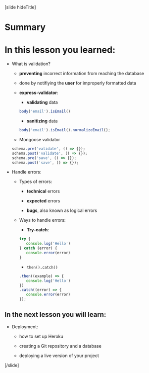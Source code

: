 [slide hideTitle]

# Summary

# In this lesson you learned:

-  What is validation?

   - **preventing** incorrect information from reaching the database

   - done by notifiying the **user** for improperly formatted data 

   - **express-validator**:

      - **validating** data

      ```js
      body('email').isEmail()
      ```

      - **sanitizing** data

      ```js
      body('email').isEmail().normalizeEmail();
      ```

   - Mongoose validator

   ```js
   schema.pre('validate', () => {});
   schema.post('validate', () => {});
   schema.pre('save', () => {});
   schema.post('save', () => {});
   ```

- Handle errors:

   - Types of errors:

      - **technical** errors

      - **expected** errors

      - **bugs**, also known as logical errors

   -  Ways to handle errors:

      -  **Try-catch**:

      ```js
      try {
         console.log('Hello')
      } catch (error) {
         console.error(error)
      }
      ```

      -  `then().catch()`

      ```js
      .then((example) => {
         console.log('Hello')
      })
      .catch((error) => {
         console.error(error)
      });
      ```

## In the next lesson you will learn:

-  Deployment:

   *  how to set up Heroku

   *  creating a Git repository and a database

   *  deploying a live version of your project

[/slide]
